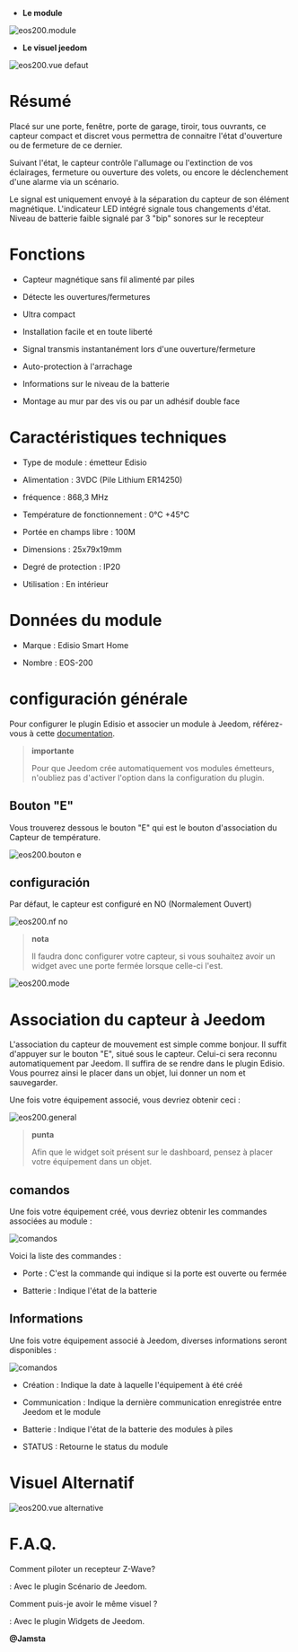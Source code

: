 -   **Le module**

![eos200.module](images/eos200/eos200.module.jpg)

-   **Le visuel jeedom**

![eos200.vue defaut](images/eos200/eos200.vue-defaut.jpg)

Résumé 
======

Placé sur une porte, fenêtre, porte de garage, tiroir, tous ouvrants, ce
capteur compact et discret vous permettra de connaitre l'état
d'ouverture ou de fermeture de ce dernier.

Suivant l'état, le capteur contrôle l'allumage ou l'extinction de vos
éclairages, fermeture ou ouverture des volets, ou encore le
déclenchement d'une alarme via un scénario.

Le signal est uniquement envoyé à la séparation du capteur de son
élément magnétique. L'indicateur LED intégré signale tous changements
d'état. Niveau de batterie faible signalé par 3 "bip" sonores sur le
recepteur

Fonctions 
=========

-   Capteur magnétique sans fil alimenté par piles

-   Détecte les ouvertures/fermetures

-   Ultra compact

-   Installation facile et en toute liberté

-   Signal transmis instantanément lors d'une ouverture/fermeture

-   Auto-protection à l'arrachage

-   Informations sur le niveau de la batterie

-   Montage au mur par des vis ou par un adhésif double face

Caractéristiques techniques 
===========================

-   Type de module : émetteur Edisio

-   Alimentation : 3VDC (Pile Lithium ER14250)

-   fréquence : 868,3 MHz

-   Température de fonctionnement : 0°C +45°C

-   Portée en champs libre : 100M

-   Dimensions : 25x79x19mm

-   Degré de protection : IP20

-   Utilisation : En intérieur

Données du module 
=================

-   Marque : Edisio Smart Home

-   Nombre : EOS-200

configuración générale 
======================

Pour configurer le plugin Edisio et associer un module à Jeedom,
référez-vous à cette
[documentation](https://www.jeedom.fr/doc/documentation/plugins/edisio/fr_FR/edisio.html).

> **importante**
>
> Pour que Jeedom crée automatiquement vos modules émetteurs, n'oubliez
> pas d'activer l'option dans la configuration du plugin.

Bouton "E" 
----------

Vous trouverez dessous le bouton "E" qui est le bouton d'association du
Capteur de température.

![eos200.bouton e](images/eos200/eos200.bouton-e.jpg)

configuración 
-------------

Par défaut, le capteur est configuré en NO (Normalement Ouvert)

![eos200.nf no](images/eos200/eos200.nf-no.jpg)

> **nota**
>
> Il faudra donc configurer votre capteur, si vous souhaitez avoir un
> widget avec une porte fermée lorsque celle-ci l'est.

![eos200.mode](images/eos200/eos200.mode.jpg)

Association du capteur à Jeedom 
===============================

L'association du capteur de mouvement est simple comme bonjour. Il
suffit d'appuyer sur le bouton "E", situé sous le capteur. Celui-ci sera
reconnu automatiquement par Jeedom. Il suffira de se rendre dans le
plugin Edisio. Vous pourrez ainsi le placer dans un objet, lui donner un
nom et sauvegarder.

Une fois votre équipement associé, vous devriez obtenir ceci :

![eos200.general](images/eos200/eos200.general.jpg)

> **punta**
>
> Afin que le widget soit présent sur le dashboard, pensez à placer
> votre équipement dans un objet.

comandos 
---------

Une fois votre équipement créé, vous devriez obtenir les commandes
associées au module :

![comandos](images/eos200/eos200.commandes.jpg)

Voici la liste des commandes :

-   Porte : C'est la commande qui indique si la porte est ouverte ou
    fermée

-   Batterie : Indique l'état de la batterie

Informations 
------------

Une fois votre équipement associé à Jeedom, diverses informations seront
disponibles :

![comandos](images/eos200/eos200.informations.jpg)

-   Création : Indique la date à laquelle l'équipement à été créé

-   Communication : Indique la dernière communication enregistrée entre
    Jeedom et le module

-   Batterie : Indique l'état de la batterie des modules à piles

-   STATUS : Retourne le status du module

Visuel Alternatif 
=================

![eos200.vue alternative](images/eos200/eos200.vue-alternative.jpg)

F.A.Q. 
======

Comment piloter un recepteur Z-Wave?

:   Avec le plugin Scénario de Jeedom.

Comment puis-je avoir le même visuel ?

:   Avec le plugin Widgets de Jeedom.

**@Jamsta**

